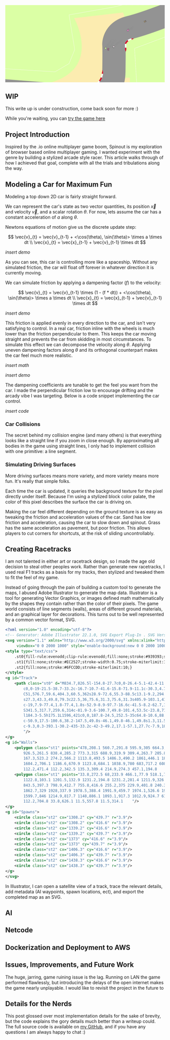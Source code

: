 ![A screenshot of the game](./assets/spinout_background.jpg)

## WIP

This write up is under construction, come back soon for more :)

While you're waiting, you can [try the game here](http://spinout.eba-njr4i9hj.us-west-2.elasticbeanstalk.com/)

## Project Introduction

Inspired by the .io online multiplayer game boom, Spinout is my exploration of browser based online multiplayer gaming. I wanted experiment with the genre by building a stylized arcade style racer. This article walks through of how I achieved that goal, complete with all the trials and tribulations along the way. 

## Modeling a Car for Maximum Fun

Modeling a top down 2D car is fairly straight forward.

We can represent the car's state as two vector quantities, its position $\vec{x}$ and velocity $\vec{v}$, and a scalar rotation $\theta$. For now, lets assume the car has a constant acceleration of $a$ along $\theta$.

Newtons equations of motion give us the discrete update step:

$$
\vec{v}_{t} = \vec{v}_{t-1} + <\cos(\theta), \sin(\theta)> \times a \times dt \\ 
\vec{x}_{t} = \vec{x}_{t-1} + \vec{v}_{t-1} \times dt
$$

*insert demo*

As you can see, this car is controlling more like a spaceship. Without any simulated friction, the car will float off forever in whatever direction it is currently moving.

We can simulate friction by applying a dampening factor $(f)$ to the velocity:

$$
\vec{v}_{t} = \vec{v}_{t-1} \times (1 - (f * dt)) + <\cos(\theta), \sin(\theta)> \times a \times dt \\ 
\vec{x}_{t} = \vec{x}_{t-1} + \vec{v}_{t-1} \times dt
$$

*insert demo*

This friction is applied evenly in every direction to the car, and isn't very satisfying to control. In a real car, friction inline with the wheels is much lower than the friction perpendicular to them. This keeps the car moving straight and prevents the car from skidding in most circumstances. To simulate this effect we can decompose the velocity along $\theta$. Applying uneven dampening factors along $\theta$ and its orthogonal counterpart makes the car feel much more realistic.

*insert math*

*insert demo*

The dampening coefficients are tunable to get the feel you want from the car. I made the perpendicular friction low to encourage drifting and the arcady vibe I was targeting. Below is a code snippet implementing the car control.

*insert code*

### Car Collisions

The secret behind my collision engine (and many others) is that everything looks like a straight line if you zoom in close enough. By approximating all bodies in the game using straight lines, I only had to implement collision with one primitive: a line segment.

### Simulating Driving Surfaces

More driving surfaces means more variety, and more variety means more fun. It's really that simple folks.

Each time the car is updated, it queries the background texture for the pixel directly under itself. Because I'm using a stylized block color palate, the color of this pixel describes the surface the car is driving on.

Making the car feel different depending on the ground texture is as easy as tweaking the friction and acceleration values of the car. Sand has low friction and acceleration, causing the car to slow down and spinout. Grass has the same acceleration as pavement, but poor friction. This allows players to cut corners for shortcuts, at the risk of sliding uncontrollably. 

## Creating Racetracks

I am not talented in either art or racetrack design, so I made the age old decision to steal other peoples work. Rather than generate new racetracks, I used real F1 tracks as a basis for my tracks, then stylized and tweaked them to fit the feel of my game.

Instead of going through the pain of building a custom tool to generate the maps, I abused Adobe Illustrator to generate the map data. Illustrator is a tool for generating Vector Graphics, or images defined math mathematically by the shapes they contain rather than the color of their pixels. The game world consists of line segments (walls), areas of different ground materials, and an graphical layer for decorations. This turns out to be well represented by a common vector format, SVG.

```svg
<?xml version="1.0" encoding="utf-8"?>
<!-- Generator: Adobe Illustrator 22.1.0, SVG Export Plug-In . SVG Version: 6.00 Build 0)  -->
<svg version="1.1" xmlns="http://www.w3.org/2000/svg" xmlns:xlink="http://www.w3.org/1999/xlink" x="0px" y="0px"
	 viewBox="0 0 2000 1000" style="enable-background:new 0 0 2000 1000;" xml:space="preserve">
<style type="text/css">
	.st0{fill-rule:evenodd;clip-rule:evenodd;fill:none;stroke:#939393;stroke-width:70;stroke-miterlimit:10;}
	.st1{fill:none;stroke:#EC2527;stroke-width:0.75;stroke-miterlimit:10;}
	.st2{fill:none;stroke:#6FCCDD;stroke-miterlimit:10;}
</style>
<g id="Track">
	<path class="st0" d="M834.7,826.5l-154.8-27.7c0,0-26.4-5.1-42.4-11.1c-16.2-6-22.1-12.9-22.1-12.9l-68.2-123.5
		c0,0-19-21.5-38.7-33.2c-16.7-10.7-41.6-15.8-71.9-11.1c-30.3,4.7-64.5,12.9-64.5,12.9c-108.2,29.3-178.8,31.4-226.7,9.2
		C51,576.7,59.6,404.3,60.5,362s28.9-72.6,55.3-88.5c13.1-9.2,294.5-113.9,344.7-129c50.2-15.1,71.9,20.3,71.9,20.3
		s27.3,43.3,49.8,79.3c22.5,36,75.6,31.3,75.6,31.3s405.9-103.1,412.9-103.2c87.9-1,92,69.3,92.2,70c4.5,70.9-55.7,82-64.5,88.5
		c-19,7.9-77.4,1.8-77.4,1.8s-52.9-8.9-97.7-16.6c-41.5-8.2-62.7,12.9-62.7,12.9s-32.1,19.4-57.1,33.2c-25,13.8-68.2,5.5-68.2,5.5
		S341.5,317.7,259.6,314c-81.9-3.6-100.7,49.8-101.4,53.5c-23.8,71,24.1,106.2,31.3,112.4c47.6,36,118,33.2,118,33.2l805.6-79.3
		l184.3-5.5h175.1L1596,421c0,0,187.8-24.5,252.5-35c64.8-10.6,88.5,42.4,88.5,42.4s19.1,55.5-38.7,88.5
		c-50.9,17.5-100.6,38.2-147.5,49.8s-46.1,49.8-46.1,49.8s1.3,11.5,0,84.8c-1.3,73.3-70,73.4-79.3,73.7
		c-9.3,0.3-393.1-30.2-435-33.2c-42-3-49.2,17.1-57.1,27.7c-7.9,10.6-3.5,10-36.9,55.3c-33.4,45.3-81.1,33.2-81.1,33.2L834.7,826.5z
		"/>
</g>
<g id="Walls">
	<polygon class="st1" points="478,208.1 560.7,291.8 595.9,305 664.3,315 1073.1,219.1 1097.3,226.8 1101.7,249.9 1090.7,272 
		926.5,261.5 838.4,285.2 773.3,315 688.9,319.9 309.4,263.7 205.8,281.9 156.3,305.1 118.8,356.8 112.2,393.2 118.8,456 
		167.3,523.2 274.2,566.2 1113.8,493.5 1486.3,490.2 1861,446.1 1875.3,457.1 1711.1,504.5 1653.8,550.8 1635.1,597 1638.4,689.6 
		1604.2,706.1 1186.6,670.9 1123.8,684.1 1038.9,780 683,717.2 608.1,589.3 535.3,550.8 272,579.4 194.8,584.9 147.5,545.3 
		112.2,471.4 112.2,342.5 135.3,309.4 214.9,274.3 457.1,194.8 	"/>
	<polygon class="st1" points="33.8,272.5 68,233.9 466.1,77.9 518.1,77.9 558.2,103.1 626.6,194.8 645.9,208.6 1053,103.1 
		1122.8,103.1 1201.5,132.9 1231.2,194.8 1231.2,281.4 1211.9,326 1152.5,373.5 1085.6,382.4 1021.8,382.4 914.8,369.1 880.6,373.5 
		843.5,397.3 798.9,412.7 755.8,416.6 255.2,375 229.9,401.8 240.3,435.8 296.8,452.3 706.8,428.5 1103.5,389.9 1451.1,382.4 
		1862.7,329 1928,337.9 1978.5,388.4 1991.9,459.7 1974.1,526.6 1926.5,572.6 1769.1,621.6 1755.7,750.9 1740.8,798.4 1685.9,834.1 
		1599.7,846 1214.9,817.7 1148,886.1 1093.1,917.3 1012.9,924.7 617.7,859.3 576.1,843 492.9,691.5 440.9,673.6 225.5,719.7 
		112.2,704.8 33.8,626.1 11.5,557.8 11.5,314.1 	"/>
</g>
<g id="Spawns">
	<circle class="st2" cx="1308.2" cy="439.7" r="3.9"/>
	<circle class="st2" cx="1308.2" cy="416.6" r="3.9"/>
	<circle class="st2" cx="1339.2" cy="416.6" r="3.9"/>
	<circle class="st2" cx="1339.2" cy="439.7" r="3.9"/>
	<circle class="st2" cx="1373" cy="416.6" r="3.9"/>
	<circle class="st2" cx="1373" cy="439.7" r="3.9"/>
	<circle class="st2" cx="1406.3" cy="416.6" r="3.9"/>
	<circle class="st2" cx="1406.3" cy="439.7" r="3.9"/>
	<circle class="st2" cx="1438.3" cy="416.6" r="3.9"/>
	<circle class="st2" cx="1438.3" cy="439.7" r="3.9"/>
</g>
</svg>
```

In Illustrator, I can open a satellite view of a track, trace the relevant details, add metadata (AI waypoints, spawn locations, ect), and export the completed map as an SVG.

## AI

## Netcode

## Dockerization and Deployment to AWS

## Issues, Improvements, and Future Work

The huge, jarring, game ruining issue is the lag. Running on LAN the game performed flawlessly, but introducing the delays of the open internet makes the game nearly unplayable. I would like to revisit the project in the future to

## Details for the Nerds

This post glossed over most implementation details for the sake of brevity, but the code explains the gory details much better than a writeup could. The full source code is available on [my GitHub](https://github.com/usedhondacivic/Node-Drift-Car), and if you have any questions I am always happy to chat :)